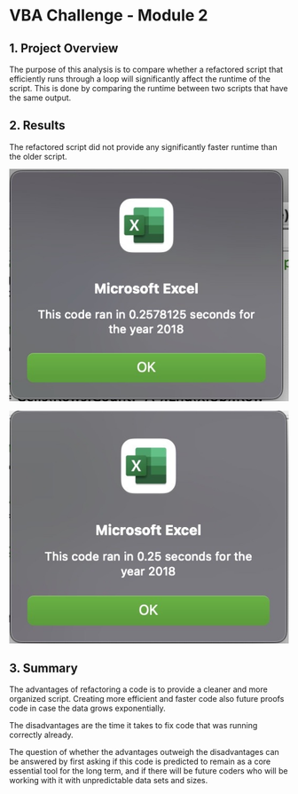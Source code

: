 # VBA Challenge - Module 2

## 1. Project Overview

The purpose of this analysis is to compare whether a refactored script that efficiently runs through a loop will significantly affect the runtime of the script. This is done by comparing the runtime between two scripts that have the same output.

## 2. Results

The refactored script did not provide any significantly faster runtime than the older script.

![Runtime for original script: 0.26 seconds](/Resources/VBA_Challenge_2018_2.png)

![Runtime for refactored script: 0.25 seconds](/Resources/VBA_Challenge_2018.png)

## 3. Summary

The advantages of refactoring a code is to provide a cleaner and more organized script. Creating more efficient and faster code also future proofs code in case the data grows exponentially.

The disadvantages are the time it takes to fix code that was running correctly already.

The question of whether the advantages outweigh the disadvantages can be answered by first asking if this code is predicted to remain as a core essential tool for the long term, and if there will be future coders who will be working with it with unpredictable data sets and sizes.


